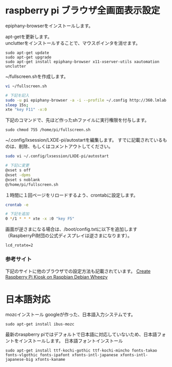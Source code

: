 # raspberry pi ブラウザ全画面表示設定 #
epiphany-browserをインストールします。

<!-- libgcrypt11をwheezyリポジトリからインストールします。
```bash
sudo vi /etc/apt/source.list

#最下部に追加
deb http://mirrordirector.raspbian.org/raspbian/ wheezy main
``` -->

apt-getを更新します。  
unclutterをインストールすることで、マウスポインタを消せます。
```
sudo apt-get update
sudo apt-get upgrade
sudo apt-get install epiphany-browser x11-xserver-utils xautomation unclutter
```

~/fullscreen.shを作成します。
```bash
vi ~/fullscreen.sh

# 下記を記入
sudo -u pi epiphany-browser -a -i --profile ~/.config http://360.lmlab.net/for-raspi --display=:0 &
sleep 15s;
xte "key F11" -x:0
```
下記のコマンドで、先ほど作ったshファイルに実行権限を付与します。
```
sudo chmod 755 /home/pi/fullscreen.sh
```

~/.config/lxsession/LXDE-pi/autostartを編集します。
すでに記載されているものは、削除、もしくはコメントアウトしてください。
```bash
sudo vi ~/.config/lxsession/LXDE-pi/autostart

# 下記に変更
@xset s off
@xset -dpms
@xset s noblank
@/home/pi/fullscreen.sh
```

１時間に１回ページをリロードするよう、crontabに設定します。
```bash
crontab -e

# 下記を追加
0 */1 * * * xte -x :0 "key F5"
```

画面が逆さまになる場合は、/boot/config.txtに以下を追加します（RaspberryPi財団の公式ディスプレイは逆さまになります）。
```
lcd_rotate=2
```

### 参考サイト ###
下記のサイトに他のブラウザでの設定方法も記載されています。
[Create Raspberry Pi Kiosk on Raspbian Debian Wheezy](https://github.com/elalemanyo/raspberry-pi-kiosk-screen)

# 日本語対応 #

mozcインストール
googleが作った、日本語入力システムです。
```
sudo apt-get install ibus-mozc
```

最新のraspberry piではデフォルトで日本語に対応していないため、日本語フォントをインストールします。
日本語フォントインストール
```
sudo apt-get install ttf-kochi-gothic ttf-kochi-mincho fonts-takao fonts-vlgothic fonts-ipafont xfonts-intl-japanese xfonts-intl-japanese-big xfonts-kaname
```
